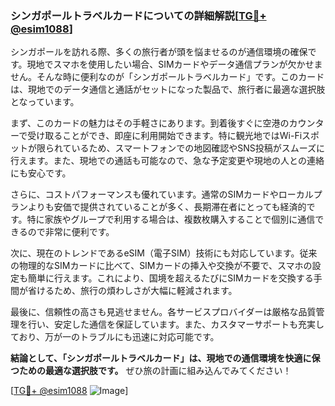 ### シンガポールトラベルカードについての詳細解説[[TG💪+ @esim1088](https://t.me/s/esim1088)]

シンガポールを訪れる際、多くの旅行者が頭を悩ませるのが通信環境の確保です。現地でスマホを使用したい場合、SIMカードやデータ通信プランが欠かせません。そんな時に便利なのが「シンガポールトラベルカード」です。このカードは、現地でのデータ通信と通話がセットになった製品で、旅行者に最適な選択肢となっています。

まず、このカードの魅力はその手軽さにあります。到着後すぐに空港のカウンターで受け取ることができ、即座に利用開始できます。特に観光地ではWi-Fiスポットが限られているため、スマートフォンでの地図確認やSNS投稿がスムーズに行えます。また、現地での通話も可能なので、急な予定変更や現地の人との連絡にも安心です。

さらに、コストパフォーマンスも優れています。通常のSIMカードやローカルプランよりも安価で提供されていることが多く、長期滞在者にとっても経済的です。特に家族やグループで利用する場合は、複数枚購入することで個別に通信できるので非常に便利です。

次に、現在のトレンドであるeSIM（電子SIM）技術にも対応しています。従来の物理的なSIMカードに比べて、SIMカードの挿入や交換が不要で、スマホの設定も簡単に行えます。これにより、国境を超えるたびにSIMカードを交換する手間が省けるため、旅行の煩わしさが大幅に軽減されます。

最後に、信頼性の高さも見逃せません。各サービスプロバイダーは厳格な品質管理を行い、安定した通信を保証しています。また、カスタマーサポートも充実しており、万が一のトラブルにも迅速に対応可能です。

**結論として、「シンガポールトラベルカード」は、現地での通信環境を快適に保つための最適な選択肢です。** ぜひ旅の計画に組み込んでみてください！

[[TG💪+ @esim1088](https://t.me/s/esim1088) ![Image](https://i.postimg.cc/Y0z9fWf4/image.png)]